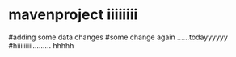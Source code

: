# mavenproject iiiiiiii
#adding some data changes
#some change again ......todayyyyyy
#hiiiiiiiii......... hhhhh
